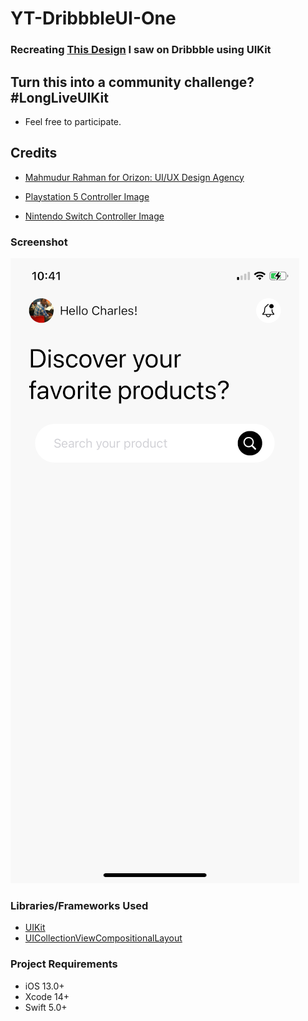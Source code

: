 # YT-DribbbleUI-One

### Recreating [This Design](https://dribbble.com/shots/15131702-Digital-Product-Store-App) I saw on Dribbble using UIKit


## Turn this into a community challenge? #LongLiveUIKit
- Feel free to participate.


## Credits
- [Mahmudur Rahman for Orizon: UI/UX Design Agency](https://dribbble.com/Orizon)

- [Playstation 5 Controller Image](https://www.vecteezy.com/free-png/ps5)
- [Nintendo Switch Controller Image](https://www.vecteezy.com/free-vector/nintendo)


### Screenshot
![Part One](https://raw.githubusercontent.com/CharlesAE/YT-DribbbleUI-One/part_one/screenshots/PartOne.png)


### Libraries/Frameworks Used
* [UIKit](https://developer.apple.com/documentation/uikit)
* [UICollectionViewCompositionalLayout](https://developer.apple.com/documentation/uikit/uicollectionviewcompositionallayout)

### Project Requirements
* iOS 13.0+
* Xcode 14+
* Swift 5.0+

